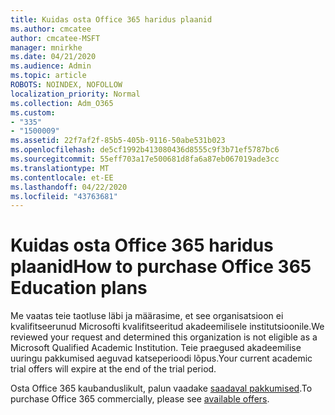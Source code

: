 ```yaml
---
title: Kuidas osta Office 365 haridus plaanid
ms.author: cmcatee
author: cmcatee-MSFT
manager: mnirkhe
ms.date: 04/21/2020
ms.audience: Admin
ms.topic: article
ROBOTS: NOINDEX, NOFOLLOW
localization_priority: Normal
ms.collection: Adm_O365
ms.custom:
- "335"
- "1500009"
ms.assetid: 22f7af2f-85b5-405b-9116-50abe531b023
ms.openlocfilehash: de5cf1992b413080436d8555c9f3b71ef5787bc6
ms.sourcegitcommit: 55eff703a17e500681d8fa6a87eb067019ade3cc
ms.translationtype: MT
ms.contentlocale: et-EE
ms.lasthandoff: 04/22/2020
ms.locfileid: "43763681"
---
```

# <a name="how-to-purchase-office-365-education-plans"></a><span data-ttu-id="7f528-102">Kuidas osta Office 365 haridus plaanid</span><span class="sxs-lookup"><span data-stu-id="7f528-102">How to purchase Office 365 Education plans</span></span>

<span data-ttu-id="7f528-103">Me vaatas teie taotluse läbi ja määrasime, et see organisatsioon ei kvalifitseerunud Microsofti kvalifitseeritud akadeemilisele institutsioonile.</span><span class="sxs-lookup"><span data-stu-id="7f528-103">We reviewed your request and determined this organization is not eligible as a Microsoft Qualified Academic Institution.</span></span> <span data-ttu-id="7f528-104">Teie praegused akadeemilise uuringu pakkumised aeguvad katseperioodi lõpus.</span><span class="sxs-lookup"><span data-stu-id="7f528-104">Your current academic trial offers will expire at the end of the trial period.</span></span>
  
<span data-ttu-id="7f528-105">Osta Office 365 kaubanduslikult, palun vaadake [saadaval pakkumised](https://go.microsoft.com/fwlink/p/?linkid=868433).</span><span class="sxs-lookup"><span data-stu-id="7f528-105">To purchase Office 365 commercially, please see [available offers](https://go.microsoft.com/fwlink/p/?linkid=868433).</span></span>  